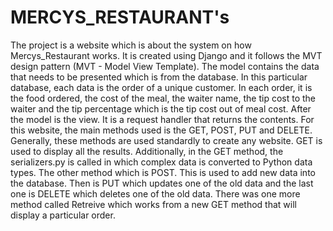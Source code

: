 # MERCYS_RESTAURANT's 

The project is a website which is about the system on how Mercys_Restaurant works. It is created using Django and it follows the MVT design pattern (MVT - Model View Template). The model contains the data that needs to be presented which is from the database. In this particular database, each data is the order of a unique customer. In each order, it is the food ordered, the cost of the meal, the waiter name, the tip cost to the waiter and the tip percentage which is the tip cost out of meal cost. After the model is the view. It is a request handler that returns the contents. For this website, the main methods used is the GET, POST, PUT and DELETE. Generally, these methods are used standardly to create any website. GET is used to display all the results. Additionally, in the GET method, the serializers.py is called in which complex data is converted to Python data types. The other method which is POST. This is used to add new data into the database. Then is PUT which updates one of the old data and the last one is DELETE which deletes one of the old data. There was one more method called Retreive which works from a new GET method that will display a particular order. 